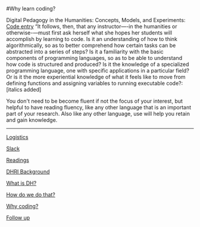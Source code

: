 
#Why learn coding?


Digital Pedagogy in the Humanities: Concepts, Models, and Experiments: [Code entry](https://digitalpedagogy.mla.hcommons.org/keywords/code/) 
“It follows, then, that any instructor—-in the humanities or otherwise-—must first ask herself what she hopes her students will accomplish by learning to code. Is it an understanding of how to think algorithmically, so as to better comprehend how certain tasks can be abstracted into a series of steps? Is it a familiarity with the basic components of programming languages, so as to be able to understand how code is structured and produced? Is it the knowledge of a specialized programming language, one with specific applications in a particular field? Or is it the more experiential knowledge of what it feels like to move from defining functions and assigning variables to running executable code?: [italics added] 

You don't need to be become fluent if not the focus of your interest, but helpful to have reading fluency, like any other language that is an important part of your research. 
Also like any other language, use will help you retain and gain knowledge. 



-----

[Logistics](logistics.md)  

[Slack](Slack.md)  

[Readings](readings.md)  

[DHRI Background](DHRI.md)  

[What is DH?](DH.md)  

[How do we do that?](how.md)

[Why coding?](why.md)

[Follow up](continue.md)